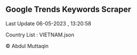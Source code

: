 

## Google Trends Keywords Scraper 
 
Last Update 06-05-2023 , 13:20:58

Country List :
VIETNAM.json



© Abdul Muttaqin 
